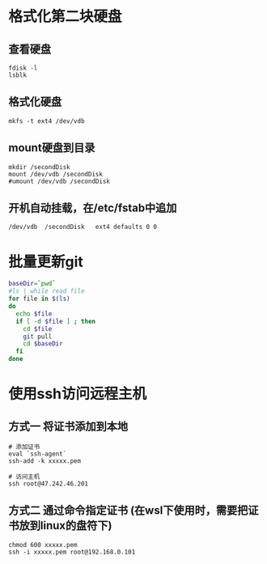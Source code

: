 # 格式化第二块硬盘
## 查看硬盘
``` 
fdisk -l
lsblk
``` 

## 格式化硬盘
``` 
mkfs -t ext4 /dev/vdb
``` 

## mount硬盘到目录
``` 
mkdir /secondDisk
mount /dev/vdb /secondDisk
#umount /dev/vdb /secondDisk
``` 

## 开机自动挂载，在/etc/fstab中追加
``` 
/dev/vdb  /secondDisk   ext4 defaults 0 0
``` 

# 批量更新git
``` bash
baseDir=`pwd`
#ls | while read file
for file in $(ls) 
do
  echo $file
  if [ -d $file ] ; then
    cd $file
    git pull
    cd $baseDir
  fi
done
```

# 使用ssh访问远程主机
## 方式一 将证书添加到本地
```
# 添加证书
eval `ssh-agent`
ssh-add -k xxxxx.pem

# 访问主机
ssh root@47.242.46.201
```

## 方式二 通过命令指定证书 (在wsl下使用时，需要把证书放到linux的盘符下)
```
chmod 600 xxxxx.pem  
ssh -i xxxxx.pem root@192.168.0.101
```
